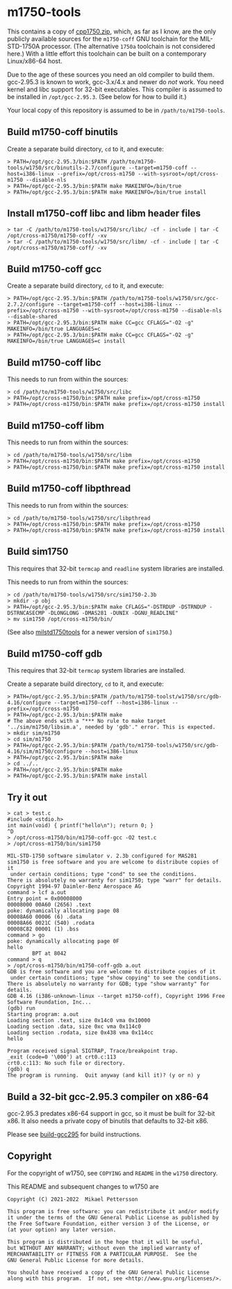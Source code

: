 # m1750-tools

This contains a copy of [cpp1750.zip](https://downloads.cleanscape.net/1750a/resources/cpp1750.zip),
which, as far as I know, are the only publicly available sources for the `m1750-coff` GNU toolchain
for the MIL-STD-1750A processor. (The alternative `1750a` toolchain is not considered here.)
With a little effort this toolchain can be built on a contemporary Linux/x86-64 host.

Due to the age of these sources you need an old compiler to build them.
gcc-2.95.3 is known to work, gcc-3.x/4.x and newer do _not_ work.
You need kernel and libc support for 32-bit executables.
This compiler is assumed to be installed in `/opt/gcc-2.95.3`. (See below for how to build it.)

Your local copy of this repository is assumed to be in `/path/to/m1750-tools`.

## Build m1750-coff binutils

Create a separate build directory, `cd` to it, and execute:

```
> PATH=/opt/gcc-2.95.3/bin:$PATH /path/to/m1750-tools/w1750/src/binutils-2.7/configure --target=m1750-coff --host=i386-linux --prefix=/opt/cross-m1750 --with-sysroot=/opt/cross-m1750 --disable-nls
> PATH=/opt/gcc-2.95.3/bin:$PATH make MAKEINFO=/bin/true
> PATH=/opt/gcc-2.95.3/bin:$PATH make MAKEINFO=/bin/true install
```

## Install m1750-coff libc and libm header files

```
> tar -C /path/to/m1750-tools/w1750/src/libc/ -cf - include | tar -C /opt/cross-m1750/m1750-coff/ -xv
> tar -C /path/to/m1750-tools/w1750/src/libm/ -cf - include | tar -C /opt/cross-m1750/m1750-coff/ -xv
```

## Build m1750-coff gcc

Create a separate build directory, `cd` to it, and execute:

```
> PATH=/opt/gcc-2.95.3/bin:$PATH /path/to/m1750-tools/w1750/src/gcc-2.7.2/configure --target=m1750-coff --host=i386-linux --prefix=/opt/cross-m1750 --with-sysroot=/opt/cross-m1750 --disable-nls --disable-shared
> PATH=/opt/gcc-2.95.3/bin:$PATH make CC=gcc CFLAGS="-O2 -g" MAKEINFO=/bin/true LANGUAGES=c
> PATH=/opt/gcc-2.95.3/bin:$PATH make CC=gcc CFLAGS="-O2 -g" MAKEINFO=/bin/true LANGUAGES=c install
```

## Build m1750-coff libc

This needs to run from within the sources:

```
> cd /path/to/m1750-tools/w1750/src/libc
> PATH=/opt/cross-m1750/bin:$PATH make prefix=/opt/cross-m1750
> PATH=/opt/cross-m1750/bin:$PATH make prefix=/opt/cross-m1750 install
```

## Build m1750-coff libm

This needs to run from within the sources:

```
> cd /path/to/m1750-tools/w1750/src/libm
> PATH=/opt/cross-m1750/bin:$PATH make prefix=/opt/cross-m1750
> PATH=/opt/cross-m1750/bin:$PATH make prefix=/opt/cross-m1750 install
```

## Build m1750-coff libpthread

This needs to run from within the sources:

```
> cd /path/to/m1750-tools/w1750/src/libpthread
> PATH=/opt/cross-m1750/bin:$PATH make prefix=/opt/cross-m1750
> PATH=/opt/cross-m1750/bin:$PATH make prefix=/opt/cross-m1750 install
```

## Build sim1750

This requires that 32-bit `termcap` and `readline` system libraries are installed.

This needs to run from within the sources:

```
> cd /path/to/m1750-tools/w1750/src/sim1750-2.3b
> mkdir -p obj
> PATH=/opt/gcc-2.95.3/bin:$PATH make CFLAGS="-DSTRDUP -DSTRNDUP -DSTRNCASECMP -DLONGLONG -DMAS281 -DUNIX -DGNU_READLINE"
> mv sim1750 /opt/cross-m1750/bin/
```

(See also [milstd1750tools](https://github.com/okellogg/milstd1750tools) for a newer version of `sim1750`.)

## Build m1750-coff gdb

This requires that 32-bit `termcap` system libraries are installed.

Create a separate build directory, `cd` to it, and execute:

```
> PATH=/opt/gcc-2.95.3/bin:$PATH /path/to/m1750-toolst/w1750/src/gdb-4.16/configure --target=m1750-coff --host=i386-linux --prefix=/opt/cross-m1750
> PATH=/opt/gcc-2.95.3/bin:$PATH make
# The above ends with a "*** No rule to make target '../sim/m1750/libsim.a', needed by 'gdb'." error. This is expected.
> mkdir sim/m1750
> cd sim/m1750
> PATH=/opt/gcc-2.95.3/bin:$PATH /path/to/m1750-tools/w1750/src/gdb-4.16/sim/m1750/configure --host=i386-linux
> PATH=/opt/gcc-2.95.3/bin:$PATH make
> cd ../..
> PATH=/opt/gcc-2.95.3/bin:$PATH make
> PATH=/opt/gcc-2.95.3/bin:$PATH make install
```

## Try it out

```
> cat > test.c
#include <stdio.h>
int main(void) { printf("hello\n"); return 0; }
^D
> /opt/cross-m1750/bin/m1750-coff-gcc -O2 test.c
> /opt/cross-m1750/bin/sim1750

MIL-STD-1750 software simulator v. 2.3b configured for MAS281
sim1750 is free software and you are welcome to distribute copies of it
 under certain conditions; type "cond" to see the conditions.
There is absolutely no warranty for sim1750; type "warr" for details.
Copyright 1994-97 Daimler-Benz Aerospace AG
command > lcf a.out
Entry point = 0x00008000
00008000 00A60 (2656) .text
poke: dynamically allocating page 08
00008A60 00006 (6) .data
00008A66 0021C (540) .rodata
00008C82 00001 (1) .bss
command > go
poke: dynamically allocating page 0F
hello
        BPT at 8042
command > q
> /opt/cross-m1750/bin/m1750-coff-gdb a.out
GDB is free software and you are welcome to distribute copies of it
 under certain conditions; type "show copying" to see the conditions.
There is absolutely no warranty for GDB; type "show warranty" for details.
GDB 4.16 (i386-unknown-linux --target m1750-coff), Copyright 1996 Free Software Foundation, Inc...
(gdb) run
Starting program: a.out
Loading section .text, size 0x14c0 vma 0x10000
Loading section .data, size 0xc vma 0x114c0
Loading section .rodata, size 0x438 vma 0x114cc
hello

Program received signal SIGTRAP, Trace/breakpoint trap.
_exit (code=0 '\000') at crt0.c:113
crt0.c:113: No such file or directory.
(gdb) q
The program is running.  Quit anyway (and kill it)? (y or n) y
```

## Build a 32-bit gcc-2.95.3 compiler on x86-64

gcc-2.95.3 predates x86-64 support in gcc, so it must be built for 32-bit x86.
It also needs a private copy of binutils that defaults to 32-bit x86.

Please see [build-gcc295](https://github.com/mikpe/build-gcc295) for build instructions.

## Copyright

For the copyright of w1750, see `COPYING` and `README` in the `w1750` directory.

This README and subsequent changes to w1750 are

    Copyright (C) 2021-2022  Mikael Pettersson

    This program is free software: you can redistribute it and/or modify
    it under the terms of the GNU General Public License as published by
    the Free Software Foundation, either version 3 of the License, or
    (at your option) any later version.

    This program is distributed in the hope that it will be useful,
    but WITHOUT ANY WARRANTY; without even the implied warranty of
    MERCHANTABILITY or FITNESS FOR A PARTICULAR PURPOSE.  See the
    GNU General Public License for more details.

    You should have received a copy of the GNU General Public License
    along with this program.  If not, see <http://www.gnu.org/licenses/>.
